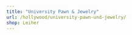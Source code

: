 ```yaml
---
title: "University Pawn & Jewelry"
url: /hollywood/university-pawn-und-jewelry/
shop: Leiher
---
```

